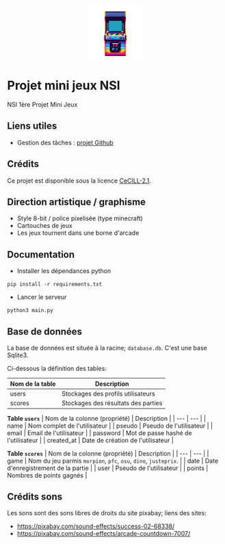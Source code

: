 <div align="center">

![borne_arcade_v1.png](design/borne_arcade_v1.png)

</div> 

# Projet mini jeux NSI
NSI 1ère Projet Mini Jeux

## Liens utiles
- Gestion des tâches : [projet Github](https://github.com/users/camarm-dev/projects/6)

## Crédits

Ce projet est disponible sous la licence [CeCILL-2.1](./LICENSE).

## Direction artistique / graphisme

- Style 8-bit / police pixelisée (type minecraft)
- Cartouches de jeux
- Les jeux tournent dans une borne d'arcade

## Documentation

- Installer les dépendances python
```shell
pip install -r requirements.txt
```
- Lancer le serveur
```shell
python3 main.py
```

## Base de données

La base de données est située à la racine; `database.db`. C'est une base Sqlite3.

Ci-dessous la définition des tables:

| Nom de la table | Description |
| --- | --- |
| users | Stockages des profils utilisateurs |
| scores | Stockages des résultats des parties |

**Table `users`**
| Nom de la colonne (propriété) | Description |
| --- | --- |
| name | Nom complet de l'utilisateur |
| pseudo | Pseudo de l'utilisateur |
| email | Email de l'utilisateur |
| password | Mot de passe hashé de l'utilisateur |
| created_at | Date de création de l'utilisateur |


**Table `scores`**
| Nom de la colonne (propriété) | Description |
| --- | --- |
| game | Nom du jeu parmis `morpion`, `pfc`, `osu`, `dino`, `justeprix`. |
| date | Date d'enregistrement de la partie |
| user | Pseudo de l'utilisateur |
| points | Nombres de points gagnés |

## Crédits sons

Les sons sont des sons libres de droits du site pixabay; liens des sites:
- https://pixabay.com/sound-effects/success-02-68338/
- https://pixabay.com/sound-effects/arcade-countdown-7007/
